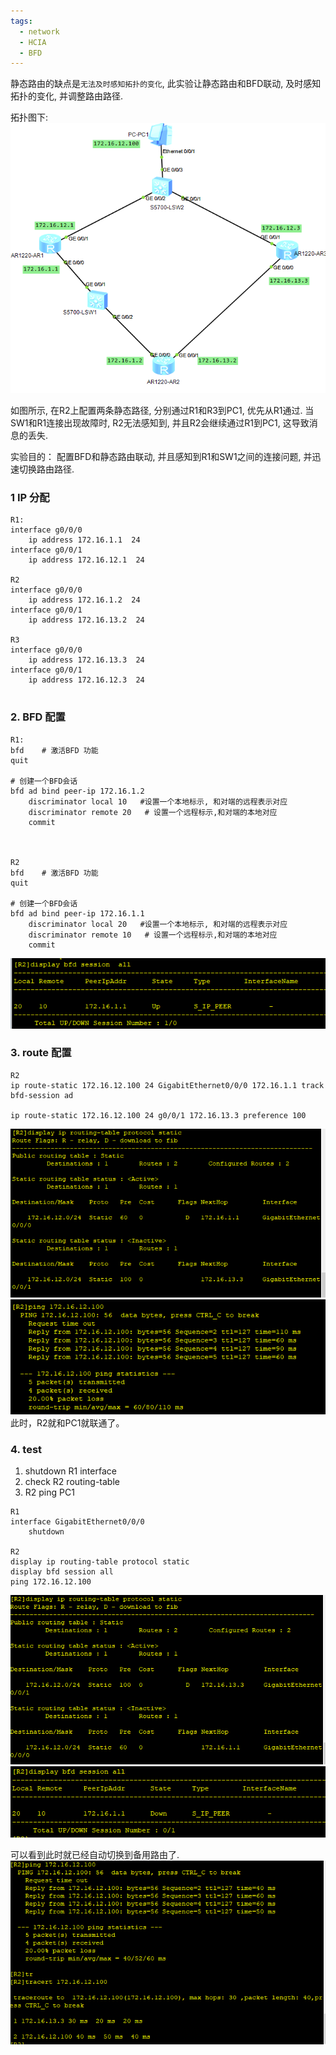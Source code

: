 ```yaml
---
tags:
  - network
  - HCIA
  - BFD
---
```

静态路由的缺点是`无法及时感知拓扑的变化`, 此实验让静态路由和BFD联动,  及时感知拓扑的变化, 并调整路由路径.

拓扑图下:
![](./images/0302_topo.png)

如图所示,  在R2上配置两条静态路径, 分别通过R1和R3到PC1, 优先从R1通过.
当SW1和R1连接出现故障时,  R2无法感知到, 并且R2会继续通过R1到PC1, 这导致消息的丢失.

实验目的：
配置BFD和静态路由联动, 并且感知到R1和SW1之间的连接问题, 并迅速切换路由路径.

### 1 IP 分配
```
R1:
interface g0/0/0  
	ip address 172.16.1.1  24
interface g0/0/1  
	ip address 172.16.12.1  24

R2
interface g0/0/0  
	ip address 172.16.1.2  24
interface g0/0/1  
	ip address 172.16.13.2  24

R3
interface g0/0/0  
	ip address 172.16.13.3  24
interface g0/0/1  
	ip address 172.16.12.3  24


```




### 2. BFD 配置
```
R1:
bfd    # 激活BFD 功能
quit

# 创建一个BFD会话
bfd ad bind peer-ip 172.16.1.2 
	discriminator local 10   #设置一个本地标示, 和对端的远程表示对应
	discriminator remote 20   # 设置一个远程标示,和对端的本地对应
	commit



R2
bfd    # 激活BFD 功能
quit

# 创建一个BFD会话
bfd ad bind peer-ip 172.16.1.1
	discriminator local 20   #设置一个本地标示, 和对端的远程表示对应
	discriminator remote 10   # 设置一个远程标示,和对端的本地对应
	commit

```

![](./images/0302_r2_bfd_session.png)


### 3. route 配置
```
R2
ip route-static 172.16.12.100 24 GigabitEthernet0/0/0 172.16.1.1 track bfd-session ad

ip route-static 172.16.12.100 24 g0/0/1 172.16.13.3 preference 100

```

![](./images/0302_r2_route_static.png)
![](./images/0302_r2_ping_pc1.png)
此时，R2就和PC1就联通了。
### 4. test

1. shutdown R1 interface
2. check R2 routing-table
3. R2 ping PC1

```
R1
interface GigabitEthernet0/0/0
	shutdown

R2
display ip routing-table protocol static
display bfd session all
ping 172.16.12.100
```

![](./images/0302_r2_route_static1.png)
![](./images/0302_r2_bfd_session1.png)

可以看到此时就已经自动切换到备用路由了.
![](./images/0302_r2_ping_pc1_backup.png)
















